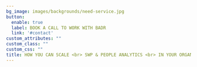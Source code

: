 ```yaml
---
bg_image: images/backgrounds/need-service.jpg
button:
  enable: true
  label: BOOK A CALL TO WORK WITH BADR
  link: '#contact'
custom_attributes: ""
custom_class: ""
custom_css: ""
title: HOW YOU CAN SCALE <br> SWP & PEOPLE ANALYTICS <br> IN YOUR ORGANISATION?
---
```



